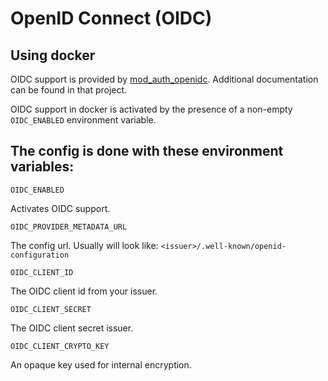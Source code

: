 # OpenID Connect (OIDC)

## Using docker

OIDC support is provided by [mod_auth_openidc](https://github.com/OpenIDC/mod_auth_openidc). Additional
documentation can be found in that project.

OIDC support in docker is activated by the presence of a non-empty `OIDC_ENABLED`
environment variable.

## The config is done with these environment variables:

`OIDC_ENABLED`

Activates OIDC support.

`OIDC_PROVIDER_METADATA_URL`

The config url. Usually will look like: `<issuer>/.well-known/openid-configuration`

`OIDC_CLIENT_ID`

The OIDC client id from your issuer.

`OIDC_CLIENT_SECRET`

The OIDC client secret issuer.

`OIDC_CLIENT_CRYPTO_KEY`

An opaque key used for internal encryption.
